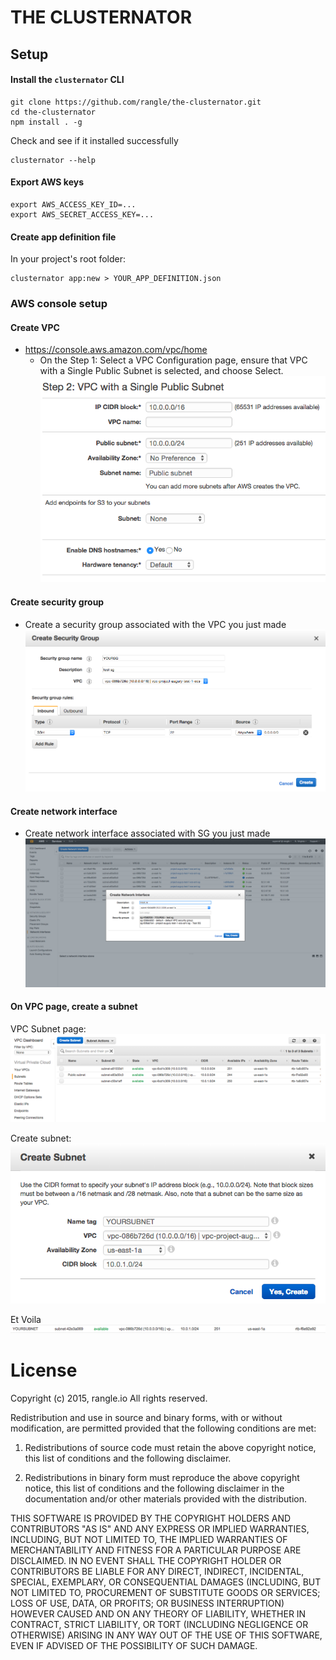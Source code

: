 # THE CLUSTERNATOR

## Setup

#### Install the `clusternator` CLI

```
git clone https://github.com/rangle/the-clusternator.git
cd the-clusternator
npm install . -g
```

Check and see if it installed successfully

```
clusternator --help
```


#### Export AWS keys

```
export AWS_ACCESS_KEY_ID=...
export AWS_SECRET_ACCESS_KEY=...
```

#### Create app definition file

In your project's root folder:

```
clusternator app:new > YOUR_APP_DEFINITION.json
```

### AWS console setup

#### Create VPC
- https://console.aws.amazon.com/vpc/home
  - On the Step 1: Select a VPC Configuration page, ensure that VPC with a Single Public Subnet is selected, and choose Select.
![VPC page](scrots/vpc_setup_1.png)

#### Create security group
- Create a security group associated with the VPC you just made
![Security Group](scrots/security_group_1.png)

#### Create network interface
- Create network interface associated with SG you just made
![Network Interface](scrots/network_interface_1.png)


#### On VPC page, create a subnet

VPC Subnet page:
![VPC Subnet page](scrots/subnet_1.png)

Create subnet:
![Create subnet](scrots/subnet_2.png)

Et Voila
![Create subnet](scrots/subnet_3.png)

# License

Copyright (c) 2015, rangle.io
All rights reserved.

Redistribution and use in source and binary forms, with or without modification, are permitted provided that the following conditions are met:

1. Redistributions of source code must retain the above copyright notice, this list of conditions and the following disclaimer.

2. Redistributions in binary form must reproduce the above copyright notice, this list of conditions and the following disclaimer in the documentation and/or other materials provided with the distribution.

THIS SOFTWARE IS PROVIDED BY THE COPYRIGHT HOLDERS AND CONTRIBUTORS "AS IS" AND ANY EXPRESS OR IMPLIED WARRANTIES, INCLUDING, BUT NOT LIMITED TO, THE IMPLIED WARRANTIES OF MERCHANTABILITY AND FITNESS FOR A PARTICULAR PURPOSE ARE DISCLAIMED. IN NO EVENT SHALL THE COPYRIGHT HOLDER OR CONTRIBUTORS BE LIABLE FOR ANY DIRECT, INDIRECT, INCIDENTAL, SPECIAL, EXEMPLARY, OR CONSEQUENTIAL DAMAGES (INCLUDING, BUT NOT LIMITED TO, PROCUREMENT OF SUBSTITUTE GOODS OR SERVICES; LOSS OF USE, DATA, OR PROFITS; OR BUSINESS INTERRUPTION) HOWEVER CAUSED AND ON ANY THEORY OF LIABILITY, WHETHER IN CONTRACT, STRICT LIABILITY, OR TORT (INCLUDING NEGLIGENCE OR OTHERWISE) ARISING IN ANY WAY OUT OF THE USE OF THIS SOFTWARE, EVEN IF ADVISED OF THE POSSIBILITY OF SUCH DAMAGE.
